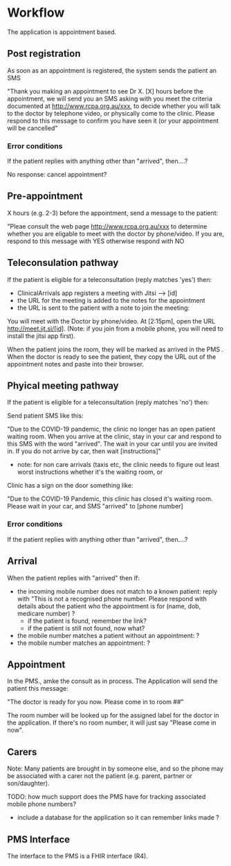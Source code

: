 # Workflow

The application is appointment based. 

## Post registration

As soon as an appointment is registered, the system sends the patient an SMS

"Thank you making an appointment to see Dr X. [X] hours before the appointment, we will 
send you an SMS asking with you meet the criteria documented at http://www.rcpa.org.au/xxx,
to decide whether you will talk to the doctor by telephone video, or physically come to the 
clinic. Please respond to this message to confirm you have seen it (or your appointment
will be cancelled"

### Error conditions

If the patient replies with anything other than "arrived", then....?

No response: cancel appointment? 

## Pre-appointment 

X hours (e.g. 2-3) before the appointment, send a message to the patient:

"Pleae consult the web page  http://www.rcpa.org.au/xxx to determine whether you 
are eligable to meet with the doctor by phone/video. If you are, respond to this
message with YES otherwise respond with NO

## Teleconsulation pathway

If the patient is eligible for a teleconsultation (reply matches 'yes') then:

* ClinicalArrivals app registers a meeting with Jitsi --> [id]
* the URL for the meeting is added to the notes for the appointment
* the URL is sent to the patient with a note to join the meeting:

You will meet with the Doctor by phone/video. At [2:15pm], open the URL 
http://meet.jit.si/[id]. (Note: if you join from a mobile phone, you will
need to install the jitsi app first).

When the patient joins the room, they will be marked as arrived in the PMS .
When the doctor is ready to see the patient, they copy the URL out of the 
appointment notes and paste into their browser. 

## Phyical meeting pathway

If the patient is eligible for a teleconsultation (reply matches 'no') then:

Send patient SMS like this:

"Due to the COVID-19 pandemic, the clinic no longer has an open patient waiting room.
When you arrive at the clinic, stay in your car and respond to this SMS with the word 
"arrived". The wait in your car until you are invited in. If you do not arrive by car,
then wait [instructions]"

 - note: for non care arrivals (taxis etc, the clinic needs to figure out least worst 
   instructions whether it's the waiting room, or 
   
Clinic has a sign on the door something like:

"Due to the COVID-19 Pandemic, this clinic has closed it's waiting room. Please wait
in your car, and SMS "arrived" to [phone number]

### Error conditions

If the patient replies with anything other than "arrived", then....?

## Arrival

When the patient replies with "arrived" then 
If:
* the incoming mobile number does not match to a known patient: reply with "This is not a recognised phone number. Please respond with details about the patient who the appointment is for (name, dob, medicare number) ?
  * if the patient is found, remember the link? 
  * if the patient is still not found, now what?
* the mobile number matches a patient without an appointment: ?
* the mobile number matches an appointment: ?

## Appointment

In the PMS., amke the consult as in process. The Application will send the patient 
this message: 

"The doctor is ready for you now. Please come in to room ##"

The room number will be looked up for the assigned label for the doctor in the application.
If there's no room number, it will just say "Please come in now". 

## Carers

Note: Many patients are brought in by someone else, and so the phone may be 
associated with a carer not the patient (e.g. parent, partner or son/daughter). 

TODO: how much support does the PMS have for tracking associated mobile phone numbers? 
* include a database for the application so it can remember links made ?

## PMS Interface

The interface to the PMS is a FHIR interface (R4). 
